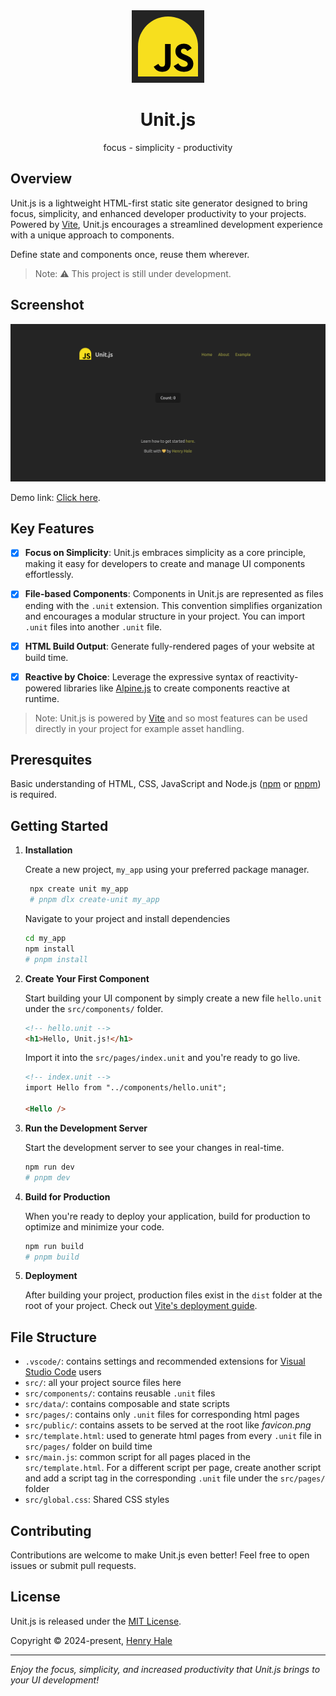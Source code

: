 <div align=center>

<img src=https://github.com/henryhale/create-unit/raw/master/starter/src/public/favicon.png />

# Unit.js

focus - simplicity - productivity

</div>

## Overview

Unit.js is a lightweight HTML-first static site generator designed to bring focus, simplicity, and enhanced developer productivity to your projects.
Powered by [Vite](https://vitejs.dev), Unit.js encourages a streamlined development experience with a unique approach to components.

Define state and components once, reuse them wherever.

> Note: ⚠️ This project is still under development.

## Screenshot

![](https://github.com/henryhale/create-unit/blob/master/screenshot.png)

Demo link: [Click here](https://henryhale.github.io/create-unit/).

## Key Features

- [x] **Focus on Simplicity**: Unit.js embraces simplicity as a core principle, making it easy for developers to create and manage UI components effortlessly.

- [x] **File-based Components**: Components in Unit.js are represented as files ending with the `.unit` extension. This convention simplifies organization and encourages a modular structure in your project. You can import `.unit` files into another `.unit` file.

- [x] **HTML Build Output**: Generate fully-rendered pages of your website at build time.

- [x] **Reactive by Choice**: Leverage the expressive syntax of reactivity-powered libraries like [Alpine.js](https://alpinejs.dev) to create components reactive at runtime.

> Note:
> Unit.js is powered by [Vite](https://vitejs.dev) and so most features
> can be used directly in your project for example asset handling.

## Preresquites

Basic understanding of HTML, CSS, JavaScript and Node.js ([npm](https://npmjs.org) or [pnpm](https://pnpm.io)) is required.

## Getting Started

1. **Installation**

   Create a new project, `my_app` using your preferred package manager.

   ```sh
    npx create unit my_app
    # pnpm dlx create-unit my_app
    ```

    Navigate to your project and install dependencies

    ```sh
    cd my_app
    npm install
    # pnpm install
    ```

2. **Create Your First Component**
   
   Start building your UI component by simply create a new file `hello.unit` under the `src/components/` folder. 

   ```html
   <!-- hello.unit -->
   <h1>Hello, Unit.js!</h1>
   ```

   Import it into the `src/pages/index.unit` and you're ready to go live.

   ```html
   <!-- index.unit -->
   import Hello from "../components/hello.unit";

   <Hello />
   ```

3. **Run the Development Server**
   
   Start the development server to see your changes in real-time.

   ```sh
   npm run dev
   # pnpm dev
   ```

4. **Build for Production**
   
   When you're ready to deploy your application, build for production to optimize and minimize your code.

   ```sh
   npm run build
   # pnpm build
   ```

5. **Deployment**
   
   After building your project, production files exist in the `dist` folder at the root of your project. Check out [Vite's deployment guide](https://vitejs.dev/guide/static-deploy.html).

## File Structure

- `.vscode/`: contains settings and recommended extensions for [Visual Studio Code](https://code.visualstudio.com/) users
- `src/`: all your project source files here
- `src/components/`: contains reusable `.unit` files
- `src/data/`: contains composable and state scripts
- `src/pages/`: contains only `.unit` files for corresponding html pages
- `src/public/`: contains assets to be served at the root like _favicon.png_
- `src/template.html`: used to generate html pages from every `.unit` file in `src/pages/` folder on build time
- `src/main.js`: common script for all pages placed in the `src/template.html`. 
  For a different script per page, create another script and add a script tag in the corresponding `.unit` file under the `src/pages/` folder
- `src/global.css`: Shared CSS styles

## Contributing

Contributions are welcome to make Unit.js even better! Feel free to open issues or submit pull requests.

## License

Unit.js is released under the [MIT License](https://github.com/henryhale/create-unit/blob/master/LICENSE.txt).

Copyright &copy; 2024-present, [Henry Hale](https://github.com/henryhale)

---

_Enjoy the focus, simplicity, and increased productivity that Unit.js brings to your UI development!_
